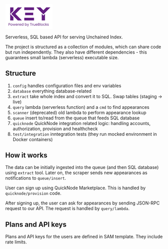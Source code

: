 <img alt="KΞY Powered by TrueBlocks" src="assets/logo_small.png" width="150">

Serverless, SQL based API for serving Unchained Index.

The project is structured as a collection of modules, which can share code but run independently.
They also have different dependencies - this guarantees small lambda (serverless) executable size.

Structure
---------

1. `config` handles configuration files and env variables
1. `database` everything database-related
1. `extract` take whole index and convert it to SQL. Swap tables (staging -> live)
1. `query` lambda (serverless function) and a `cmd` to find appearances
1. `scanner` (deprecated) old lambda to perform appearance lookup
1. `queue` insert to/read from the queue that feeds SQL database
1. `quicknode` QuickNode integration related logic: handling accounts, authorization, provision and healthcheck
1. `test/integration` inntegration tests (they run mocked environment in Docker containers)

How it works
------------

The data can be initially ingested into the queue (and then SQL database) using `extract` tool. Later on, the scraper sends new appearances as notifications to `queue/insert`.

User can sign up using QuickNode Marketplace. This is handled by `quicknode/provision` code.

After signing up, the user can ask for appearances by sending JSON-RPC request to our API. The request is handled by `query/lambda`.

Plans and API keys
------------------

Plans and API keys for the users are defined in SAM template. They include rate limits.
